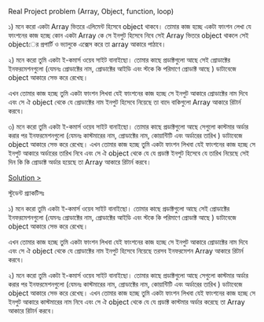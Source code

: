 Real Project problem (Array, Object, function, loop)

১) মনে করো একটা Array ভিতরে এলিমেন্ট হিসেবে object থাকবে। তোমার কাজ হচ্ছে একটা ফাংশন লেখা যে ফাংশনের কাজ হচ্ছে কোন একটা Array কে সে ইনপুট হিসেবে নিবে সেই Array ভিতরে object থাকলে সেই objectের প্রপার্টি ও ভ্যালুকে এক্সেস করে তা array আকারে পাঠাবে।

২) মনে করো তুমি একটা ই-কমার্স ওয়েব সাইট বানাইছো। তোমার কাছে প্রডাক্টগুলো আছে সেই প্রোডাক্টের ইনফরমেশনগুলো (যেমনঃ প্রোডাক্টের নাম, প্রোডাক্টের আইডি এবং স্টকে কি পরিমাণে প্রোডাক্ট আছে ) ডাটাবেজে object আকারে সেভ করে রেখেছ।

এখন তোমার কাজ হচ্ছে তুমি একটা ফাংশন লিখবা যেই ফাংশনের কাজ হচ্ছে সে ইনপুট আকারে প্রোডাক্টের নাম দিবে এবং সে ঐ object থেকে যে প্রোডাক্টের নাম ইনপুট হিসেবে নিয়েছে তা বাদে বাকিগুলো Array আকারে রিটার্ন করবে।

৩) মনে করো তুমি একটা ই-কমার্স ওয়েব সাইট বানাইছো। তোমার কাছে প্রডাক্টগুলো আছে সেগুলো কাস্টমার অর্ডার করার পর ইনফরমেশনগুলো (যেমনঃ কাস্টমারের নাম, প্রোডাক্টের নাম, কোয়ান্টিটি এবং অর্ডারের তারিখ ) ডাটাবেজে object আকারে সেভ করে রেখেছ।
এখন তোমার কাজ হচ্ছে তুমি একটা ফাংশন লিখবা যেই ফাংশনের কাজ হচ্ছে সে ইনপুট আকারে অর্ডারের তারিখ নিবে এবং সে ঐ object থেকে যে যে প্রডাক্ট ইনপুট হিসেবে যে তারিখ নিয়েছে সেই দিন কি কি প্রোডাক্ট অর্ডার হয়েছে তা Array আকারে রিটার্ন করবে।

[Solution >](https://www.youtube.com/watch?v=mB8vRWzWsqw&list=PLTnkL7HWGCexP1tL1AozlKf-Yq1SZ1J0Z)

স্টুডেন্ট প্র্যাকটিসঃ

১) মনে করো তুমি একটা ই-কমার্স ওয়েব সাইট বানাইছো। তোমার কাছে প্রডাক্টগুলো আছে সেই প্রোডাক্টের ইনফরমেশনগুলো (যেমনঃ প্রোডাক্টের নাম, প্রোডাক্টের আইডি এবং স্টকে কি পরিমাণে প্রোডাক্ট আছে ) ডাটাবেজে object আকারে সেভ করে রেখেছ।

এখন তোমার কাজ হচ্ছে তুমি একটা ফাংশন লিখবা যেই ফাংশনের কাজ হচ্ছে সে ইনপুট আকারে প্রোডাক্টের নাম দিবে এবং সে ঐ object থেকে যে প্রোডাক্টের নাম ইনপুট হিসেবে নিয়েছে তরসব ইনফরমেশন Array আকারে রিটার্ন করবে।

২) মনে করো তুমি একটা ই-কমার্স ওয়েব সাইট বানাইছো। তোমার কাছে প্রডাক্টগুলো আছে সেগুলো কাস্টমার অর্ডার করার পর ইনফরমেশনগুলো (যেমনঃ কাস্টমারের নাম, প্রোডাক্টের নাম, কোয়ান্টিটি এবং অর্ডারের তারিখ ) ডাটাবেজে object আকারে সেভ করে রেখেছ।
এখন তোমার কাজ হচ্ছে তুমি একটা ফাংশন লিখবা যেই ফাংশনের কাজ হচ্ছে সে ইনপুট আকারে কাস্টমারের নাম নিবে এবং সে ঐ object থেকে যে যে প্রডাক্ট কাস্টমার অর্ডার করেছে তা Array আকারে রিটার্ন করবে।
